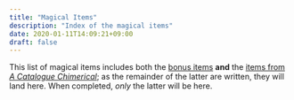 ```yaml
---
title: "Magical Items"
description: "Index of the magical items"
date: 2020-01-11T14:09:21+09:00
draft: false
---
```


This list of magical items includes both the [bonus items](/bonus/) **and** the [items from _A Catalogue Chimerical_](/collected/); as the remainder of the latter are written, they will land here. When completed, *only* the latter will be here.
